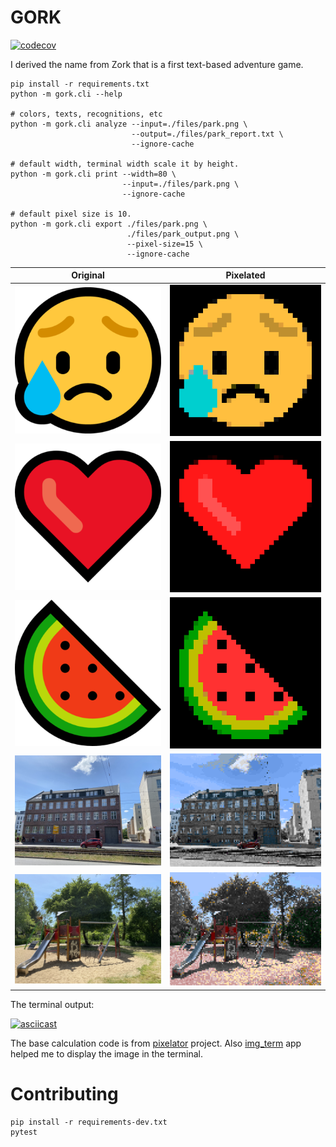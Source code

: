 # GORK

[![codecov](https://codecov.io/gh/gkmngrgn/gork/branch/master/graph/badge.svg)](https://codecov.io/gh/gkmngrgn/gork)

I derived the name from Zork that is a first text-based adventure game.

```shell
pip install -r requirements.txt
python -m gork.cli --help

# colors, texts, recognitions, etc
python -m gork.cli analyze --input=./files/park.png \
                           --output=./files/park_report.txt \
                           --ignore-cache

# default width, terminal width scale it by height.
python -m gork.cli print --width=80 \
                         --input=./files/park.png \
                         --ignore-cache

# default pixel size is 10.
python -m gork.cli export ./files/park.png \
                          ./files/park_output.png \
                          --pixel-size=15 \
                          --ignore-cache
```

| Original                             | Pixelated                                   |
|--------------------------------------|---------------------------------------------|
| ![](examples/emoji_disappointed.png) | ![](examples/emoji_disappointed_output.png) |
| ![](examples/emoji_heart.png)        | ![](examples/emoji_heart_output.png)        |
| ![](examples/emoji_watermelon.png)   | ![](examples/emoji_watermelon_output.png)   |
| ![](examples/building.png)           | ![](examples/building_output.png)           |
| ![](examples/park.png)               | ![](examples/park_output.png)               |

The terminal output:

[![asciicast](https://asciinema.org/a/284169.svg)](https://asciinema.org/a/284169)

The base calculation code is from [pixelator][1] project. Also [img_term][2] app
helped me to display the image in the terminal.

# Contributing

```shell
pip install -r requirements-dev.txt
pytest
```

[1]: https://github.com/connor-makowski/pixelator
[2]: https://github.com/JonnoFTW/img_term
